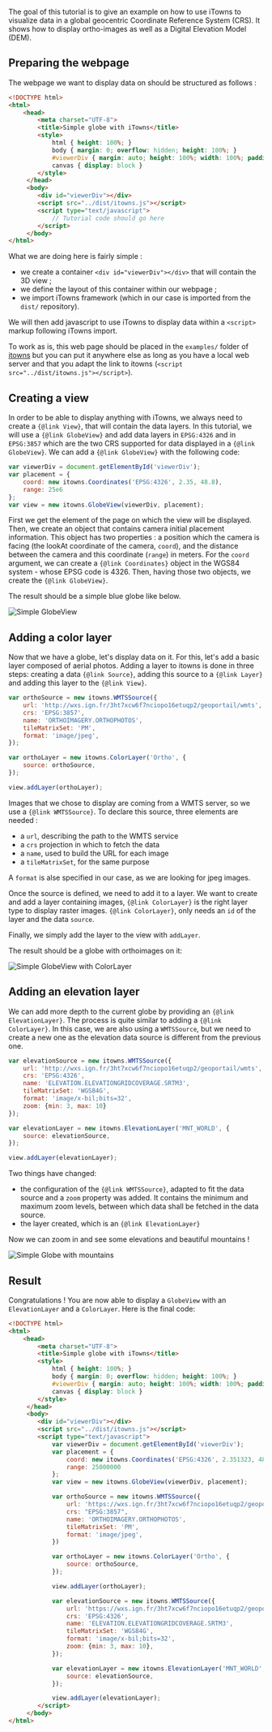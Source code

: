 The goal of this tutorial is to give an example on how to use iTowns to visualize data in a global geocentric Coordinate Reference System (CRS).
It shows how to display ortho-images as well as a Digital Elevation Model (DEM).
## Preparing the webpage

The webpage we want to display data on should be structured as follows :
```html
<!DOCTYPE html>
<html>
    <head>
        <meta charset="UTF-8">
        <title>Simple globe with iTowns</title>
        <style>
            html { height: 100%; }
            body { margin: 0; overflow: hidden; height: 100%; }
            #viewerDiv { margin: auto; height: 100%; width: 100%; padding: 0; }
            canvas { display: block }
        </style>
     </head>
     <body>
        <div id="viewerDiv"></div>
        <script src="../dist/itowns.js"></script>
        <script type="text/javascript">
            // Tutorial code should go here
        </script>
     </body>
</html>
```

What we are doing here is fairly simple :
- we create a container `<div id="viewerDiv"></div>` that will contain the 3D view ;
- we define the layout of this container within our webpage ;
- we import iTowns framework (which in our case is imported from the `dist/` repository).

We will then add javascript to use iTowns to display data within a `<script>` markup following iTowns import.

To work as is, this web page should be placed in the `examples/` folder of [itowns](https://github.com/iTowns/itowns) but you can put it anywhere else as 
long as you have a local web server and that you adapt the link to itowns (`<script src="../dist/itowns.js"></script>`).

## Creating a view

In order to be able to display anything with iTowns, we always need to create a `{@link View}`, that will contain the data 
layers. In this tutorial, we will use a `{@link GlobeView}` and add data layers in `EPSG:4326` and in `EPSG:3857` which 
are the two CRS supported for data displayed in a `{@link GlobeView}`. We can add a `{@link GlobeView}` with the following 
code:

```js
var viewerDiv = document.getElementById('viewerDiv');
var placement = {
    coord: new itowns.Coordinates('EPSG:4326', 2.35, 48.8),
    range: 25e6
};
var view = new itowns.GlobeView(viewerDiv, placement);
```

First we get the element of the page on which the view will be displayed. Then, we create an object that contains camera
initial placement information. This object has two properties : a position which the camera is 
facing (the lookAt coordinate of the camera, `coord`), and the distance between the camera and this coordinate (`range`)
in meters.
For the `coord` argument, we can create a `{@link Coordinates}` object in the WGS84 system - whose EPSG code is 4326.
Then, having those two objects, we create the `{@link GlobeView}`. 

The result should be a simple blue globe like below.

![Simple GlobeView](images/Raster-data-WGS84-1.png)

## Adding a color layer

Now that we have a globe, let's display data on it. For this, let's add a basic layer composed of aerial photos. 
Adding a layer to itowns is done in three steps: creating a data `{@link Source}`, adding this source to a 
`{@link Layer}` and adding this layer to the `{@link View}`.

```js
var orthoSource = new itowns.WMTSSource({
    url: 'http://wxs.ign.fr/3ht7xcw6f7nciopo16etuqp2/geoportail/wmts',
    crs: 'EPSG:3857',
    name: 'ORTHOIMAGERY.ORTHOPHOTOS',
    tileMatrixSet: 'PM',
    format: 'image/jpeg',
});

var orthoLayer = new itowns.ColorLayer('Ortho', {
    source: orthoSource,
});

view.addLayer(orthoLayer);
```

Images that we chose to display are coming from a WMTS server, so we use a `{@link WMTSSource}`. 
To declare this source, three elements are needed :
- a `url`, describing the path to the WMTS service
- a `crs` projection in which to fetch the data
- a `name`, used to build the URL for each image
- a `tileMatrixSet`, for the same purpose

A `format` is alse specified in our case, as we are looking for jpeg images.

Once the source is defined, we need to add it to a layer. We want to create and add a layer containing images, 
`{@link ColorLayer}` is the right layer type to display raster images. `{@link ColorLayer}`, only needs an `id` of the 
layer and the data `source`.

Finally, we simply add the layer to the view with `addLayer`.

The result should be a globe with orthoimages on it:

![Simple GlobeView with ColorLayer](images/Raster-data-WGS84-2.png)

## Adding an elevation layer

We can add more depth to the current globe by providing an `{@link ElevationLayer}`. The
process is quite similar to adding a `{@link ColorLayer}`. In this case, we are also using a
`WMTSSource`, but we need to create a new one as the elevation data source is different from the
previous one.

```js
var elevationSource = new itowns.WMTSSource({
    url: 'http://wxs.ign.fr/3ht7xcw6f7nciopo16etuqp2/geoportail/wmts',
    crs: 'EPSG:4326',
    name: 'ELEVATION.ELEVATIONGRIDCOVERAGE.SRTM3',
    tileMatrixSet: 'WGS84G',
    format: 'image/x-bil;bits=32',
    zoom: {min: 3, max: 10}
});

var elevationLayer = new itowns.ElevationLayer('MNT_WORLD', {
    source: elevationSource,
});

view.addLayer(elevationLayer);
```

Two things have changed:
- the configuration of the `{@link WMTSSource}`, adapted to fit the data source and a `zoom` property was added. It 
contains the minimum and maximum zoom levels, between which data shall be fetched in the data source.
- the layer created, which is an `{@link ElevationLayer}`

Now we can zoom in and see some elevations and beautiful mountains !

![Simple Globe with mountains](images/Raster-data-WGS84-3.png)

## Result

Congratulations ! You are now able to display a `GlobeView` with an `ElevationLayer` and a `ColorLayer`. 
Here is the final code:

```html
<!DOCTYPE html>
<html>
    <head>
        <meta charset="UTF-8">
        <title>Simple globe with iTowns</title>
        <style>
            html { height: 100%; }
            body { margin: 0; overflow: hidden; height: 100%; }
            #viewerDiv { margin: auto; height: 100%; width: 100%; padding: 0; }
            canvas { display: block }
        </style>
     </head>
     <body>
        <div id="viewerDiv"></div>
        <script src="../dist/itowns.js"></script>
        <script type="text/javascript">
            var viewerDiv = document.getElementById('viewerDiv');
            var placement = {
                coord: new itowns.Coordinates('EPSG:4326', 2.351323, 48.856712),
                range: 25000000
            };
            var view = new itowns.GlobeView(viewerDiv, placement);

            var orthoSource = new itowns.WMTSSource({
                url: 'https://wxs.ign.fr/3ht7xcw6f7nciopo16etuqp2/geoportail/wmts',
                crs: "EPSG:3857",
                name: 'ORTHOIMAGERY.ORTHOPHOTOS',
                tileMatrixSet: 'PM',
                format: 'image/jpeg',
            })

            var orthoLayer = new itowns.ColorLayer('Ortho', {
                source: orthoSource,
            });

            view.addLayer(orthoLayer);

            var elevationSource = new itowns.WMTSSource({
                url: 'https://wxs.ign.fr/3ht7xcw6f7nciopo16etuqp2/geoportail/wmts',
                crs: 'EPSG:4326',
                name: 'ELEVATION.ELEVATIONGRIDCOVERAGE.SRTM3',
                tileMatrixSet: 'WGS84G',
                format: 'image/x-bil;bits=32',
                zoom: {min: 3, max: 10},
            });

            var elevationLayer = new itowns.ElevationLayer('MNT_WORLD', {
                source: elevationSource,
            });

            view.addLayer(elevationLayer);
        </script>
     </body>
</html>
```
